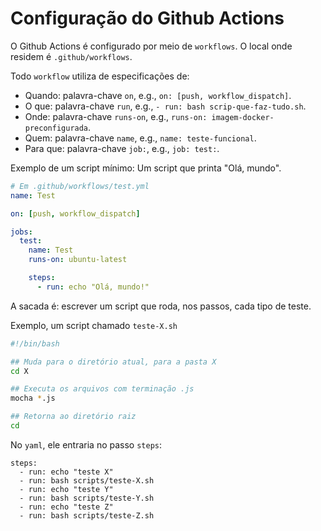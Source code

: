 # Configuração do Github Actions

O Github Actions é configurado por meio de `workflows`. O local onde residem é `.github/workflows`.

Todo `workflow` utiliza de especificações de:
- Quando: palavra-chave `on`, e.g., `on: [push, workflow_dispatch]`.
- O que: palavra-chave `run`, e.g., `- run: bash scrip-que-faz-tudo.sh`.
- Onde: palavra-chave `runs-on`, e.g., `runs-on: imagem-docker-preconfigurada`.
- Quem: palavra-chave `name`, e.g., `name: teste-funcional`.
- Para que: palavra-chave `job:`, e.g., `job: test:`.

Exemplo de um script mínimo: Um script que printa "Olá, mundo".
```yaml
# Em .github/workflows/test.yml
name: Test

on: [push, workflow_dispatch]

jobs:
  test:
    name: Test
    runs-on: ubuntu-latest

    steps:
      - run: echo "Olá, mundo!"
```

A sacada é: escrever um script que roda, nos passos, cada tipo de teste.

Exemplo, um script chamado `teste-X.sh`
```bash
#!/bin/bash

## Muda para o diretório atual, para a pasta X
cd X

## Executa os arquivos com terminação .js
mocha *.js

## Retorna ao diretório raiz
cd 
```

No `yaml`, ele entraria no passo `steps`:
```
steps:
  - run: echo "teste X"
  - run: bash scripts/teste-X.sh
  - run: echo "teste Y"
  - run: bash scripts/teste-Y.sh
  - run: echo "teste Z"
  - run: bash scripts/teste-Z.sh
```

